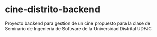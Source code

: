 # cine-distrito-backend
Proyecto backend para gestion de un cine propuesto para la clase de Seminario de Ingenieria de Software de la Universidad Distrital UDFJC

